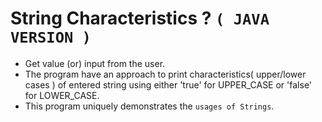 # String Characteristics ? `( JAVA VERSION )`

* Get value (or) input from the user.
* The program have an approach to print characteristics( upper/lower cases ) of entered string using either 'true' for UPPER_CASE or 'false' for LOWER_CASE.
* This program uniquely demonstrates the `usages of Strings`.
